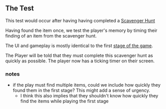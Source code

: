 ## The Test

This test would occur after having having completed a [Scavenger Hunt](./Testee-Use-Case:-Environment-Navigation:-Scavenger-Hunt)

Having found the item once, we test the player's memory by timing their finding of an item from the scavenger hunt.

The UI and gameplay is mostly identical to the first [stage of the game](./Testee-Use-Case:-Environment-Navigation:-Scavenger-Hunt).

The Player will be told that they must complete this scavenger hunt as quickly as possible. The player now has a ticking timer on their screen.

### notes
* if the play must find multiple items, could we include how quickly they found them in the first stage? This might add a sense of urgency.
    * I think this also implies that they shouldn't know how quickly they find the items while playing the first stage
